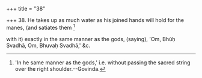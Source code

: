 +++
title = "38"

+++
38. He takes up as much water as his joined hands will hold for the manes, (and satiates them [^19] 


[^19]:  'In he same manner as the gods,' i.e. without passing the sacred string over the right shoulder.--Govinda.

with it) exactly in the same manner as the gods, (saying), 'Om, Bhūḥ Svadhā, Om, Bhuvaḥ Svadhā,' &c.
